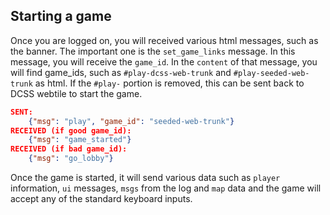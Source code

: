 


## Starting a game

Once you are logged on, you will received various html messages, such as the banner. The important one is the `set_game_links` message. In this message, you will receive the `game_id`. In the `content` of that message, you will find game_ids, such as `#play-dcss-web-trunk` and `#play-seeded-web-trunk` as html. If the `#play-` portion is removed, this can be sent back to DCSS webtile to start the game. 

```json
SENT: 
    {"msg": "play", "game_id": "seeded-web-trunk"}
RECEIVED (if good game_id): 
    {"msg": "game_started"}
RECEIVED (if bad game_id):
    {"msg": "go_lobby"}
```

Once the game is started, it will send various data such as `player` information, `ui` messages, `msgs` from the log and `map` data and the game will accept any of the standard keyboard inputs.